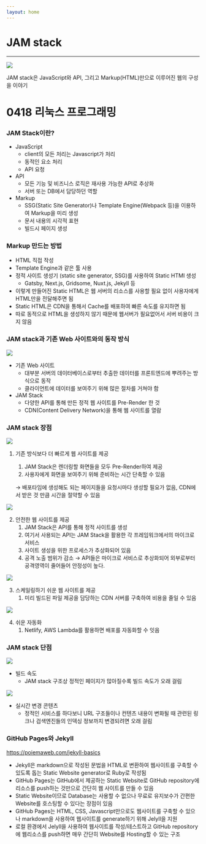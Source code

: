 ```yaml
---
layout: home
---
```


# JAM stack

---

<img src = "https://velog.velcdn.com/images%2Fkysung95%2Fpost%2F47d6a8af-37bb-457d-b4ef-f7094bdef34b%2Fimage.png">

JAM stack은 JavaScript와 API, 그리고 Markup(HTML)만으로 이루어진 웹의 구성을 이야기

# 0418 리눅스 프로그래밍



### JAM Stack이란?


- JavaScript
    - client의 모든 처리는 Javascript가 처리
    - 동적인 요소 처리
    - API 요청
- API
    - 모든 기능 및 비즈니스 로직은 재사용 가능한 API로 추상화
    - 서버 또는 DB에서 담당하던 역할
- Markup
    - SSG(Static Site Generator)나 Template Engine(Webpack 등)을 이용하여 Markup을 미리 생성
    - 문서 내용의 시각적 표현
    - 빌드시 페이지 생성



### Markup 만드는 방법



- HTML 직접 작성
- Template Engine과 같은 툴 사용
- 정적 사이트 생성기 (static site generator, SSG)를 사용하여 Static HTMl 생성
    - Gatsby, Next.js, Gridsome, Nuxt.js, Jekyll 등
- 이렇게 만들어진 Static HTML은 웹 서버의 리소스를 사용할 필요 없이 사용자에게 HTML만을 전달해주면 됨
- Static HTML은 CDN을 통해서 Cache를 배포하여 빠른 속도를 유지하면 됨
- 따로 동적으로 HTML을 생성하지 않기 때문에 웹서버가 필요없어서 서버 비용이 크지 않음

### JAM stack과 기존 Web 사이트와의 동작 방식

<img src ="https://user-images.githubusercontent.com/42582516/107994487-0def8f00-7020-11eb-8eec-2092e8b36f01.png">

- 기존 Web 사이트
    - 대부분 서버의 데이터베이스로부터 추출한 데이터를 프론트엔드에 뿌려주는 방식으로 동작
    - 클라이언트에 데이터를 보여주기 위해 많은 절차를 거쳐야 함
- JAM Stack
    - 다양한 API를 통해 만든 정적 웹 사이트를 Pre-Render 한 것
    - CDN(Content Delivery Network)을 통해 웹 사이트를 열람

### JAM stack 장점

<img src ="https://www.bottlehs.com/assets/jamstack-advantage-2.png">

1. 기존 방식보다 더 빠르게 웹 사이트를 제공
    1. JAM Stack은 렌더링할 화면들을 모두  Pre-Render하여 제공
    2. 사용자에게 화면을 보여주기 위해 준비하는 시간 단축할 수 있음
    
    → 배포타임에 생성해도 되는 페이지들을 요청시마다 생성할 필요가 없음,  CDN에서 받은 것 만큼 시간을 절약할 수 있음
    
<img src = "https://www.bottlehs.com/assets/jamstack-advantage-1.png">
    
2. 안전한 웹 사이트를 제공
    1. JAM Stack은 API를 통해 정적 사이트를 생성
    2. 여기서 사용되는 API는 JAM Stack을 활용한 각 프레임워크에서의 마이크로 서비스
    3. 사이트 생성을 위한 프로세스가 추상화되어 있음 
    4. 공격 노출 범위가 감소
    →  API들은 마이크로 서비스로 추상화되어 외부로부터 공격영역이 줄어들어 안정성이 높다.

<img src ="https://www.bottlehs.com/assets/jamstack-advantage-3.png">

3. 스케일링하기 쉬운 웹 사이트를 제공
    1. 미리 빌드된 파일 제공을 담당하는 CDN 서버를 구축하여 비용을 줄일 수 있음
    
<img src ="https://www.bottlehs.com/assets/jamstack-advantage-4.png">
    
4. 쉬운 자동화
    1. Netlify, AWS Lambda를 활용하면 배포를 자동화할 수 잇음

### JAM stack 단점

<img src ="https://www.bottlehs.com/assets/jamstack-grenze-1.png">

- 빌드 속도
    - JAM stack 구조상 정적인 페이지가 많아질수록 빌드 속도가 오래 걸림

<img src ="https://www.bottlehs.com/assets/jamstack-grenze-2.png">

- 실시간 변경 콘텐츠
    - 정적인 서비스를 하다보니 URL 구조들이나 컨텐츠 내용이 변화될 때 관련된 링크나 검색엔진들의 인덱싱 정보까지 변경되려면 오래 걸림
    


### GitHub Pages와 Jekyll

https://poiemaweb.com/jekyll-basics

- Jekyll은 markdown으로 작성된 문법을 HTML로 변환하여 웹사이트를 구축할 수 있도록 돕는 Static Website generator로 Ruby로 작성됨
- GitHub Pages는 GitHub에서 제공하는 Static Website로 GitHub repository에 리소스를 push하는 것만으로 간단히 웹 사이트를 만들 수 있음
- Static Website이므로 Database는 사용할 수 없으나 무료로 유지보수가 간편한 Website를 호스팅할 수 있다는 장점이 있음
- GitHub Pages는 HTML, CSS, Javascript만으로도 웹사이트를 구축할 수 있으나 markdown을 사용하여 웹사이트를 generate하기 위해 Jelyll을 지원
- 로컬 환경에서 Jelyll을 사용하여 웹사이트를 작성/테스트하고 GitHub repository에 웹리소스를 push하면 매우 간단히 Website를 Hosting할 수 있는 구조